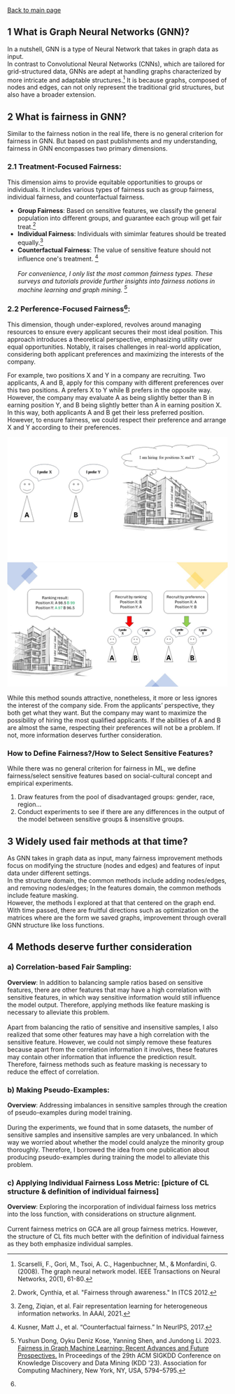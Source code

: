 [Back to main page](https://github.com/jadestreet/Jade-Xu-graduate-application-material/tree/main/Fairness-aware%20contrastive%20learning%20on%20GNN)
## 1 What is Graph Neural Networks (GNN)? 
<!--Need literature.-->
In a nutshell, GNN is a type of Neural Network that takes in graph data as input. \
In contrast to Convolutional Neural Networks (CNNs), which are tailored for grid-structured data, GNNs are adept at handling graphs characterized by more intricate and adaptable structures.[^1] It is because graphs, composed of nodes and edges, can not only represent the traditional grid structures, but also have a broader extension.
## 2 What is fairness in GNN? 
Similar to the fairness notion in the real life, there is no general criterion for fairness in GNN. But based on past publishments and my understanding, fairness in GNN encompasses two primary dimensions.
### 2.1 Treatment-Focused Fairness:

This dimension aims to provide equitable opportunities to groups or individuals. It includes various types of fairness such as group fairness, individual fairness, and counterfactual fairness. 
- **Group Fairness**: Based on sensitive features, we classify the general population into different groups, and guarantee each group will get fair treat.[^2]
- **Individual Fairness**: Individuals with simimlar features should be treated equally.[^3]
- **Counterfactual Fairness**: The value of sensitive feature should not influence one's treatment. [^4] \
 \
*For convenience, I only list the most common fairness types. These surveys and tutorials provide further insights into fairness notions in machine learning and graph mining. [^5]*

### 2.2 Perference-Focused Fairness[^6]:
This dimension, though under-explored, revolves around managing resources to ensure every applicant secures their most ideal position. This approach introduces a theoretical perspective, emphasizing utility over equal opportunities. Notably, it raises challenges in real-world application, considering both applicant preferences and maximizing the interests of the company.
<!--WITH AN GRAPH EXAMPLE-->
For example, two positions X and Y in a company are recruiting. Two applicants, A and B, apply for this company with different preferences over this two positions. A prefers X to Y while B prefers in the opposite way. However, the company may evaluate A as being slightly better than B in earning position Y, and B being slightly better than A in earning position X. In this way, both applicants A and B get their less preferred position. However, to ensure fairness, we could respect their preference and arrange X and Y according to their preferences. 

![e1](https://github.com/jadestreet/Jade-Xu-graduate-application-material/blob/main/Fairness-aware%20contrastive%20learning%20on%20GNN/pics/Hiring%201.jpg)
![e2](https://github.com/jadestreet/Jade-Xu-graduate-application-material/blob/main/Fairness-aware%20contrastive%20learning%20on%20GNN/pics/Hiring%202.jpg) 

While this method sounds attractive, nonetheless, it more or less ignores the interest of the company side. From the applicants’ perspective, they both get what they want. But the company may want to maximize the possibility of hiring the most qualified applicants. If the abilities of A and B are almost the same, respecting their preferences will not be a problem. If not, more information deserves further consideration. 

### How to Define Fairness?/How to Select Sensitive Features?
While there was no general criterion for fairness in ML, we define fairness/select sensitive features based on social-cultural concept and empirical experiments. 
1. Draw features from the pool of disadvantaged groups: gender, race, region…
2. Conduct experiments to see if there are any differences in the output of the model between sensitive groups & insensitive groups.

## 3 Widely used fair methods at that time? 
As GNN takes in graph data as input, many fairness improvement methods focus on modifying the structure (nodes and edges) and features of input data under different settings. \
In the structure domain, the common methods include adding nodes/edges, and removing nodes/edges; In the features domain, the common methods include feature masking. \
However, the methods I explored at that that centered on the graph end. With time passed, there are fruitful directions such as optimization on the matrices where are the form we saved graphs, improvement through overall GNN structure like loss functions. 

<!--FIND THE PAPER I READ-->

<!-- ## 4 What is Contrastive Learning (CL)? 
[Graph of its structure] Emphasize structure.
The core element of CL is to make distances between similar pairs closer than dissimilar pairs. This structural emphasis aligns with the definition of individual fairness.
-->

## 4	Methods deserve further consideration
<!-- ### a) Fair Sampling:-->

### a) Correlation-based Fair Sampling: 
**Overview**: In addition to balancing sample ratios based on sensitive features, there are other features that may have a high correlation with sensitive features, in which way sensitive information would still influence the model output. Therefore, applying methods like feature masking is necessary to alleviate this problem. \
 \
Apart from balancing the ratio of sensitive and insensitive samples, I also realized that some other features may have a high correlation with the sensitive feature. However, we could not simply remove these features because apart from the correlation information it involves, these features may contain other information that influence the prediction result. Therefore, fairness methods such as feature masking is necessary to reduce the effect of correlation. 
<!--Problem: Not implemented given the priority.-->

### b) Making Pseudo-Examples: 
<!--[picture/formula of the inspiration paper]-->
**Overview**: Addressing imbalances in sensitive samples through the creation of pseudo-examples during model training. \
 \
During the experiments, we found that in some datasets, the number of sensitive samples and insensitive samples are very unbalanced. In which way we worried about whether the model could analyze the minority group thoroughly. Therefore, I borrowed the idea from one publication about producing pseudo-examples during training the model to alleviate this problem. 
<!--Problem: I was on the way to making pseudo-examples, but due to demanding schedule. I quitted the summer research.-->

### c) Applying Individual Fairness Loss Metric: [picture of CL structure & definition of individual fairness]
**Overview**: Exploring the incorporation of individual fairness loss metrics into the loss function, with considerations on structure alignment. \
 \
Current fairness metrics on GCA are all group fairness metrics. However, the structure of CL fits much better with the definition of individual fairness as they both emphasize individual samples. 
<!--Problem: we had a disagreement on the availability of this method. One mentor strongly supported me while the other did not consider it a good idea. Hence, I put this method into lower priority.-->

<!--
## 6 Datasets Used
Cora: citation network \
Credit: \
Pokec-c: region \
Pokec-z: region \
Bail: race
-->
[^1]: Scarselli, F., Gori, M., Tsoi, A. C., Hagenbuchner, M., & Monfardini, G. (2008). The graph neural network model. IEEE Transactions on Neural Networks, 20(1), 61-80. 
[^2]: Dwork, Cynthia, et al. "Fairness through awareness." In ITCS 2012.
[^3]: Zeng, Ziqian, et al. Fair representation learning for heterogeneous information networks. In AAAI, 2021.
[^4]: Kusner, Matt J., et al. “Counterfactual fairness.” In NeurIPS, 2017.
[^5]: Yushun Dong, Oyku Deniz Kose, Yanning Shen, and Jundong Li. 2023. [Fairness in Graph Machine Learning: Recent Advances and Future Prospectives.](https://doi.org/10.1145/3580305.3599555) In Proceedings of the 29th ACM SIGKDD Conference on Knowledge Discovery and Data Mining (KDD '23). Association for Computing Machinery, New York, NY, USA, 5794–5795. 
[^6]: 
